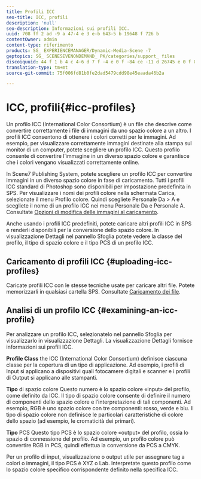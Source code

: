 ```yaml
---
title: Profili ICC
seo-title: ICC, profili
description: 'null'
seo-description: Informazioni sui profili ICC.
uuid: 708 ff 2 ad -9 a 47-4 e 3 e-b 643-5 b 19648 f 726 b
contentOwner: admin
content-type: riferimento
products: SG_ EXPERIENCEMANAGER/Dynamic-Media-Scene -7
geptopics: SG_ SCENESEVENONDEMAND_ PK/categories/support_ files
discoiquuid: 44 f 1 b 4 c 4-6 d 7 f -4 e 0 f -84 ce -11 d 26745 e 0 f 0
translation-type: tm+mt
source-git-commit: 75f006fd81b0fe2dad5479cdd98e45eaada46b2a

---
```



# ICC, profili{#icc-profiles}

Un profilo ICC (International Color Consortium) è un file che descrive come convertire correttamente i file di immagini da uno spazio colore a un altro. I profili ICC consentono di ottenere i colori corretti per le immagini. Ad esempio, per visualizzare correttamente immagini destinate alla stampa sul monitor di un computer, potete scegliere un profilo ICC. Questo profilo consente di convertire l’immagine in un diverso spazio colore e garantisce che i colori vengano visualizzati correttamente online.

In Scene7 Publishing System, potete scegliere un profilo ICC per convertire immagini in un diverso spazio colore in fase di caricamento. Tutti i profili ICC standard di Photoshop sono disponibili per impostazione predefinita in SPS. Per visualizzare i nomi dei profili colore nella schermata Carica, selezionate il menu Profilo colore. Quindi scegliete Personale Da &gt; A e scegliete il nome di un profilo ICC nei menu Personale Da e Personale A. Consultate [Opzioni di modifica delle immagini al caricamento](image-editing-options-upload.md#image-editing-options-at-upload).

Anche usando i profili ICC predefiniti, potete caricare altri profili ICC in SPS e renderli disponibili per la conversione dello spazio colore. In visualizzazione Dettagli nel pannello Sfoglia potete vedere la classe del profilo, il tipo di spazio colore e il tipo PCS di un profilo ICC.

## Caricamento di profili ICC {#uploading-icc-profiles}

Caricate profili ICC con le stesse tecniche usate per caricare altri file. Potete memorizzarli in qualsiasi cartella SPS. Consultate [Caricamento dei file](uploading-files.md#uploading_your_files).

## Analisi di un profilo ICC {#examining-an-icc-profile}

Per analizzare un profilo ICC, selezionatelo nel pannello Sfoglia per visualizzarlo in visualizzazione Dettagli. La visualizzazione Dettagli fornisce informazioni sui profili ICC.

**Profile Class** the ICC (International Color Consortium) definisce ciascuna classe per la copertura di un tipo di applicazione. Ad esempio, i profili di Input si applicano a dispositivi quali fotocamere digitali e scanner e i profili di Output si applicano alle stampanti.

**Tipo** di spazio colore Questo numero è lo spazio colore «input» del profilo, come definito da ICC. Il tipo di spazio colore consente di definire il numero di componenti dello spazio colore e l’interpretazione di tali componenti. Ad esempio, RGB è uno spazio colore con tre componenti: rosso, verde e blu. Il tipo di spazio colore non definisce le particolari caratteristiche di colore dello spazio (ad esempio, le cromaticità dei primari).

**Tipo** PCS Questo tipo PCS è lo spazio colore «output» del profilo, ossia lo spazio di connessione del profilo. Ad esempio, un profilo colore può convertire RGB in PCS, quindi effettua la conversione da PCS a CMYK.

Per un profilo di input, visualizzazione o output utile per assegnare tag a colori o immagini, il tipo PCS è XYZ o Lab. Interpretate questo profilo come lo spazio colore specifico corrispondente definito nella specifica ICC.
